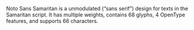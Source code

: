 Noto Sans Samaritan is a unmodulated (“sans serif”) design for texts in the Samaritan script. It has multiple weights, contains 68 glyphs, 4 OpenType features, and supports 66 characters.
